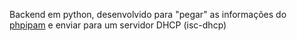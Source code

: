 Backend em python, desenvolvido para "pegar" as informações do <a href="https://phpipam.net/">phpipam</a> e enviar para um servidor DHCP (isc-dhcp)
